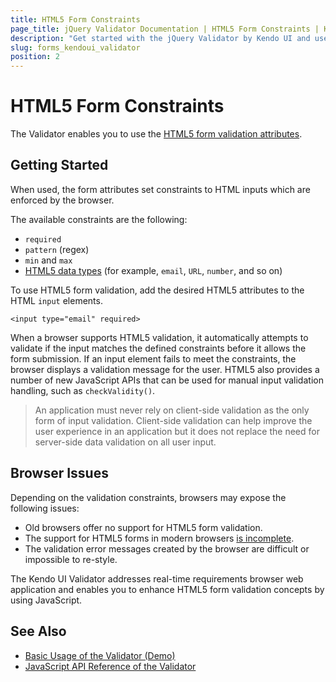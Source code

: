 ```yaml
---
title: HTML5 Form Constraints
page_title: jQuery Validator Documentation | HTML5 Form Constraints | Kendo UI
description: "Get started with the jQuery Validator by Kendo UI and use the HTML5 form validation attributes."
slug: forms_kendoui_validator
position: 2
---
```


# HTML5 Form Constraints

The Validator enables you to use the [HTML5 form validation attributes](https://developer.mozilla.org/en-US/docs/Web/Guide/HTML/HTML5/Constraint_validation).

## Getting Started

When used, the form attributes set constraints to HTML inputs which are enforced by the browser.

The available constraints are the following:
- `required`
- `pattern` (regex)
- `min` and `max`
- [HTML5 data types](https://developer.mozilla.org/en-US/docs/Web/HTML/Element/Input#attr-type) (for example, `email`, `URL`, `number`, and so on)

To use HTML5 form validation, add the desired HTML5 attributes to the HTML `input` elements.

    <input type="email" required>

When a browser supports HTML5 validation, it automatically attempts to validate if the input matches the defined constraints before it allows the form submission. If an input element fails to meet the constraints, the browser displays a validation message for the user. HTML5 also provides a number of new JavaScript APIs that can be used for manual input validation handling, such as `checkValidity()`.

> An application must never rely on client-side validation as the only form of input validation. Client-side validation can help improve the user experience in an application but it does not replace the need for server-side data validation on all user input.

## Browser Issues

Depending on the validation constraints, browsers may expose the following issues:  

* Old browsers offer no support for HTML5 form validation.
* The support for HTML5 forms in modern browsers [is incomplete](http://www.wufoo.com/html5/).
* The validation error messages created by the browser are difficult or impossible to re-style.

The Kendo UI Validator addresses real-time requirements browser web application and enables you to enhance HTML5 form validation concepts by using JavaScript.

## See Also

* [Basic Usage of the Validator (Demo)](https://demos.telerik.com/kendo-ui/validator/index)
* [JavaScript API Reference of the Validator](/api/javascript/ui/validator)

